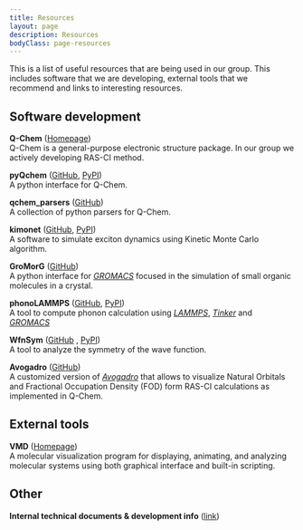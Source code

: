```yaml
---
title: Resources
layout: page
description: Resources
bodyClass: page-resources
---
```


This is a list of useful resources that are being used in our group. 
This includes software that we are developing, external 
tools that we recommend and links to interesting resources.

## Software development

**Q-Chem** ([Homepage](https://www.q-chem.com))  
Q-Chem is a general-purpose electronic structure package. 
In our group we actively developing RAS-CI method.

**pyQchem** ([GitHub](https://github.com/abelcarreras/PyQchem), [PyPI](https://badge.fury.io/py/pyqchem))  
A python interface for Q-Chem.

**qchem_parsers** ([GitHub](https://github.com/abelcarreras/qchem-parsers))  
A collection of python parsers for Q-Chem.

**kimonet** ([GitHub](https://github.com/abelcarreras/kimonet), [PyPI](https://badge.fury.io/py/kimonet))  
A software to simulate exciton dynamics using Kinetic Monte Carlo algorithm.

**GroMorG** ([GitHub](https://github.com/abelcarreras/gromorg))  
A python interface for [*GROMACS*](http://www.gromacs.org) focused in the simulation
of small organic molecules in a crystal.

**phonoLAMMPS** ([GitHub](https://github.com/abelcarreras/phonolammps), [PyPI](https://badge.fury.io/py/phonoLAMMPS))  
A tool to compute phonon calculation using [*LAMMPS*](https://www.lammps.org), [*Tinker*](https://dasher.wustl.edu/tinker/) and [*GROMACS*](http://www.gromacs.org)

**WfnSym** ([GitHub](https://github.com/abelcarreras/WFNSYM)  , [PyPI](https://github.com/abelcarreras/WFNSYM))  
A tool to analyze the symmetry of the wave function.

**Avogadro** ([GitHub](https://github.com/abelcarreras/avogadro))  
A customized version of [*Avogadro*](https://avogadro.cc) that allows to visualize Natural Orbitals
and Fractional Occupation Density (FOD) form RAS-CI calculations 
as implemented in Q-Chem. 

## External tools
**VMD** ([Homepage](https://www.ks.uiuc.edu/Research/vmd/))  
A molecular visualization program for displaying, animating, and analyzing 
molecular systems using both graphical interface and built-in scripting.


## Other

**Internal technical documents & development info** ([link](https://abelcarreras.github.io/html/index.html))

